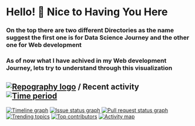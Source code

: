 # Hello! :wave: Nice to Having You Here

### On the top there are two different Directories as the name suggest the first one is for Data Science Journey and the other one for Web development

### As of now what I have achived in my Web development Journey, lets try to understand through this visualization

## [![Repography logo](https://images.repography.com/logo.svg)](https://repography.com) / Recent activity [![Time period](https://images.repography.com/31495716/Pcr-dev/Pratap-s-portfolio/recent-activity/d1becd0687472eea7fb9512dafc27b8a_badge.svg)](https://repography.com)
[![Timeline graph](https://images.repography.com/31495716/Pcr-dev/Pratap-s-portfolio/recent-activity/d1becd0687472eea7fb9512dafc27b8a_timeline.svg)](https://github.com/Pcr-dev/Pratap-s-portfolio/commits)
[![Issue status graph](https://images.repography.com/31495716/Pcr-dev/Pratap-s-portfolio/recent-activity/d1becd0687472eea7fb9512dafc27b8a_issues.svg)](https://github.com/Pcr-dev/Pratap-s-portfolio/issues)
[![Pull request status graph](https://images.repography.com/31495716/Pcr-dev/Pratap-s-portfolio/recent-activity/d1becd0687472eea7fb9512dafc27b8a_prs.svg)](https://github.com/Pcr-dev/Pratap-s-portfolio/pulls)
[![Trending topics](https://images.repography.com/31495716/Pcr-dev/Pratap-s-portfolio/recent-activity/d1becd0687472eea7fb9512dafc27b8a_words.svg)](https://github.com/Pcr-dev/Pratap-s-portfolio/commits)
[![Top contributors](https://images.repography.com/31495716/Pcr-dev/Pratap-s-portfolio/recent-activity/d1becd0687472eea7fb9512dafc27b8a_users.svg)](https://github.com/Pcr-dev/Pratap-s-portfolio/graphs/contributors)
[![Activity map](https://images.repography.com/31495716/Pcr-dev/Pratap-s-portfolio/recent-activity/d1becd0687472eea7fb9512dafc27b8a_map.svg)](https://github.com/Pcr-dev/Pratap-s-portfolio/commits)

